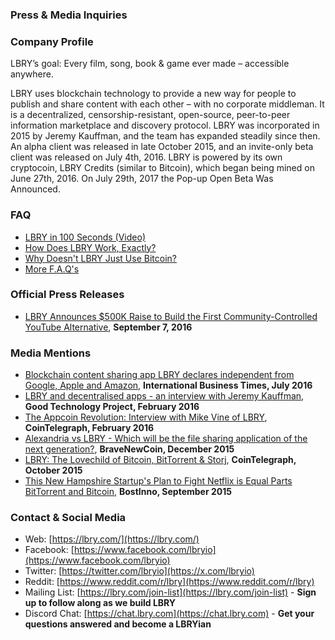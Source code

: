 ### Press & Media Inquiries

### Company Profile

LBRY’s goal: Every film, song, book & game ever made – accessible anywhere.

LBRY uses blockchain technology to provide a new way for people to publish and share content with each other – with no corporate middleman. 
It is a decentralized, censorship-resistant, open-source, peer-to-peer information marketplace and discovery protocol. 
LBRY was incorporated in 2015 by Jeremy Kauffman, and the team has expanded steadily since then. 
An alpha client was released in late October 2015, and an invite-only beta client was released on July 4th, 2016. 
LBRY is powered by its own cryptocoin, LBRY Credits (similar to Bitcoin), which began being mined on June 27th, 2016. 
On July 29th, 2017 the Pop-up Open Beta Was Announced.

### FAQ

- [LBRY in 100 Seconds (Video)](https://www.youtube.com/watch?v=DjouYBEkQPY)
- [How Does LBRY Work, Exactly?](https://lbry.com/news/introducing-lbry-the-bitcoin-of-content)
- [Why Doesn't LBRY Just Use Bitcoin?](https://lbry.com/news/why-doesnt-lbry-just-use-bitcoin)
- [More F.A.Q's](https://lbry.com/faq)

### Official Press Releases

- [LBRY Announces $500K Raise to Build the First Community-Controlled YouTube Alternative](https://lbry.com/press/500k-fundraising-round-pillar-vc.md), **September 7, 2016**

### Media Mentions

- [Blockchain content sharing app LBRY declares independent from Google, Apple and Amazon](http://www.ibtimes.co.uk/blockchain-content-sharing-app-lbry-declares-independent-google-apple-amazon-1568755), **International Business Times, July 2016**
- [LBRY and decentralised apps - an interview with Jeremy Kauffman](http://goodtechnologyproject.org/blog/2016/02/07/lbry-and-decentralised-apps-an-interview-with-jeremy-kauffman/), **Good Technology Project, February 2016**
- [The Appcoin Revolution: Interview with Mike Vine of LBRY](http://cointelegraph.com/news/the-appcoin-revolution-interview-with-mike-vine-of-lbry), **CoinTelegraph, February 2016**
- [Alexandria vs LBRY - Which will be the file sharing application of the next generation?](http://bravenewcoin.com/news/alexandria-vs-lbry-which-will-be-the-file-sharing-application-of-the-next-generation/), **BraveNewCoin, December 2015**
- [LBRY: The Lovechild of Bitcoin, BitTorrent & Storj](http://cointelegraph.com/news/lbry-the-lovechild-of-bitcoin-bittorrent-storj), **CoinTelegraph, October 2015**
- [This New Hampshire Startup's Plan to Fight Netflix is Equal Parts BitTorrent and Bitcoin](http://bostinno.streetwise.co/2015/09/18/bitcoin-startups-lbry-combines-bittorrent-and-bitcoin-to-fight-netflix/), **BostInno, September 2015**

### Contact & Social Media

- Web: [https://lbry.com/](https://lbry.com/)
- Facebook: [https://www.facebook.com/lbryio](https://www.facebook.com/lbryio)
- Twitter: [https://twitter.com/lbryio](https://x.com/lbryio)
- Reddit: [https://www.reddit.com/r/lbry](https://www.reddit.com/r/lbry)
- Mailing List: [https://lbry.com/join-list](https://lbry.com/join-list) - **Sign up to follow along as we build LBRY**
- Discord Chat: [https://chat.lbry.com](https://chat.lbry.com) - **Get your questions answered and become a LBRYian**
